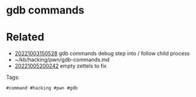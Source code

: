 # gdb commands

# Related

- [20221003150528](/zet/20221003150528/README.md) gdb commands debug step into / follow child process
- ~/kb/hacking/pwn/gdb-commands.md
- [20221005200242](/zet/20221005200242/README.md) empty zettels to fix

Tags:

    #command #hacking #pwn #gdb 
